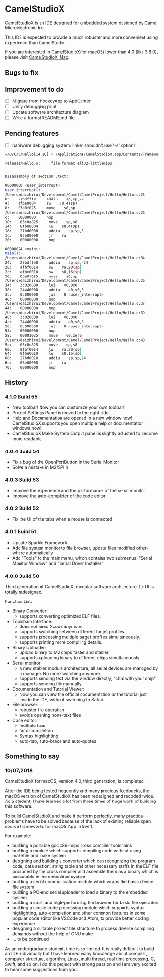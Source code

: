 # CamelStudioX

CamelStudioX is an IDE designed for embedded system designed by Camel Microelectronic Inc.

This IDE is expected to provide a much robuster and more convenient using experience than CamelStudio.

If you are interested in CamelStudioX(for macOS) lower than 4.0 (like 3.8.0), please visit [CamelStudioX_Mac](https://github.com/daizhirui/CamelStudioX_Mac).

## Bugs to fix


## Improvement to do

- [ ] Migrate from HockeyApp to AppCenter
- [ ] Unify debugging print
- [ ] Update software architecture diagram
- [ ] Write a formal README.md file

## Pending features

- [ ] hardware debugging system: linker shouldn't use '-s' option!

```bash
~/D/C/C/Hello[14:10] > /Applications/CamelStudioX.app/Contents/Frameworks/CSXMake.framework/Resources/Toolchains/bin/mips-netbsd-elf-objdump -d --line-numbers release/Hello.o 

release/Hello.o:     file format elf32-littlemips


Disassembly of section .text:

00000000 <user_interrupt>:
user_interrupt():
/Users/daizhirui/Development/Camel/CamelProject/Hello/Hello.c:25
0:    27bdfff8     addiu    sp,sp,-8
4:    afbe0004     sw    s8,4(sp)
8:    03a0f025     move    s8,sp
/Users/daizhirui/Development/Camel/CamelProject/Hello/Hello.c:26
c:    00000000     nop
10:    03c0e825     move    sp,s8
14:    8fbe0004     lw    s8,4(sp)
18:    27bd0008     addiu    sp,sp,8
1c:    03e00008     jr    ra
20:    00000000     nop

00000024 <main>:
main():
/Users/daizhirui/Development/Camel/CamelProject/Hello/Hello.c:34
24:    27bdffe8     addiu    sp,sp,-24
28:    afbf0014     sw    ra,20(sp)
2c:    afbe0010     sw    s8,16(sp)
30:    03a0f025     move    s8,sp
/Users/daizhirui/Development/Camel/CamelProject/Hello/Hello.c:36
34:    3c020000     lui    v0,0x0
38:    24440000     addiu    a0,v0,0
3c:    0c000000     jal    0 <user_interrupt>
40:    00000000     nop
/Users/daizhirui/Development/Camel/CamelProject/Hello/Hello.c:37
44:    00000000     nop
/Users/daizhirui/Development/Camel/CamelProject/Hello/Hello.c:39
48:    3c020000     lui    v0,0x0
4c:    24440008     addiu    a0,v0,8
50:    0c000000     jal    0 <user_interrupt>
54:    00000000     nop
58:    00001025     move    v0,zero
/Users/daizhirui/Development/Camel/CamelProject/Hello/Hello.c:40
5c:    03c0e825     move    sp,s8
60:    8fbf0014     lw    ra,20(sp)
64:    8fbe0010     lw    s8,16(sp)
68:    27bd0018     addiu    sp,sp,24
6c:    03e00008     jr    ra
70:    00000000     nop
```

## History

### 4.1.0 Build 55

- New toolbar! Now you can customize your own toolbar!
- Project Settings Panel is moved to the right side.
- Help and Documentation are opened in a new window now! CamelStudioX supports you open multiple help or documentation windows now!
- CamelStudioX Make System Output panel is slightly adjusted to become more readable.

### 4.0.4 Build 54

- Fix a bug of the OpenPortButton in the Serial Monitor
- Solve a mistake in M2/SPI.h

### 4.0.3 Build 53

- Improve the experience and the performance of the serial monitor
- Improve the auto-completer of the code editor

### 4.0.2 Build 52

- Fix the UI of the tabs when a mouse is connected

### 4.0.1 Build 51

- Update Sparkle Framework
- Add file system monitor to file browser, update files modified other-where automatically
- Add "Tools" to the main menu, which contains two submenus: "Serial Monitor Window" and "Serial Driver Installer"

### 4.0.0 Build 50
Third generation of CamelStudioX, modular software architecture. Its UI is totally redesigned.

Function List:

- Binary Converter:
    - supports converting optimized ELF files.
- Toolchain Interface:
    - does not need Xcode anymore!
    - supports switching between different target profiles.
    - supports processing multiple target profiles simultaneously.
    - supports printing more compiling details.
- Binary Uploader: 
    - upload binary to M2 chips faster and stabler.
    - supports uploading binary to different chips simultaneously.
- Serial monitor: 
    - a new stabler module architecture, all serial devices are managed by a manager. No more switching anymore.
    - supports sending text via the window directly, "chat with your chip"
    - supports sending file manually
- Documentation and Tutorial Viewer:
    - Now you can view the official documentation or the tutorial just inside the IDE, without switching to Safari.
- File browser: 
    - robuster file operation
    - avoids opening none-text files
- Code editor: 
    - multiple tabs
    - auto-completion
    - Syntax highlighting
    - auto-tab, auto-brace and auto-quotes

## Something to say

### 10/07/2018

CamelStudioX for macOS, version 4.0, third generation, is completed!

After the IDE being tested frequently and many precious feedbacks, the macOS version of CamelStudioX has been redesigned and recoded twice. As a student, I have learned a lot from three times of huge work of building this software. 

To build CamelStudioX and make it perform perfectly, many practical problems have to be solved because of the lack of existing reliable open source frameworks for macOS App in Swift.

For example:

- building a portable gcc x86-mips cross compiler toolchains
- building a module which supports compiling code without using makefile and make system
- designing and building a converter which can recognizing the program code, data section, string table and other necessary staffs in the ELF file produced by the cross compiler and assemble them as a binary which is executable in the embedded system
- building a serial communication module which wraps the basic device file system
- building a PC-end serial uploader to load a binary to the embedded system
- building a small and high-performing file browser for basic file operation
- building a simple code processing module which supports syntax highlighting, auto-completion and other common features in some popular code editor like VSCode and Atom, to provide better coding experience
- designing a suitable project file structure to process diverse compiling demands without the help of GNU make
- ... to be continued

As an undergraduate student, time is so limited. It is really difficult to build an IDE individually but I have learned many knowledge about compiler, computer structure, algorithm, Linux, multi thread, real time processing, C, Swift, and so on. I do this project with strong passion and I am very excited to hear some suggestions from you.
